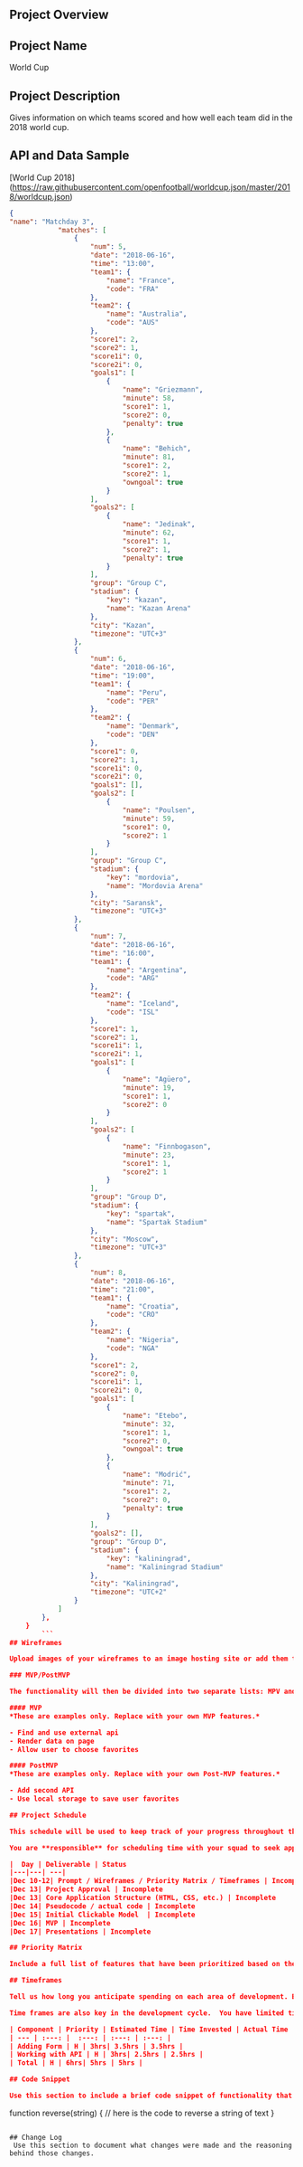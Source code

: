 ## Project Overview

## Project Name

World Cup

## Project Description

Gives information on which teams scored and how well each team did in the 2018 world cup.

## API and Data Sample
[World Cup 2018] (https://raw.githubusercontent.com/openfootball/worldcup.json/master/2018/worldcup.json)

```Json 
{
"name": "Matchday 3",
            "matches": [
                {
                    "num": 5,
                    "date": "2018-06-16",
                    "time": "13:00",
                    "team1": {
                        "name": "France",
                        "code": "FRA"
                    },
                    "team2": {
                        "name": "Australia",
                        "code": "AUS"
                    },
                    "score1": 2,
                    "score2": 1,
                    "score1i": 0,
                    "score2i": 0,
                    "goals1": [
                        {
                            "name": "Griezmann",
                            "minute": 58,
                            "score1": 1,
                            "score2": 0,
                            "penalty": true
                        },
                        {
                            "name": "Behich",
                            "minute": 81,
                            "score1": 2,
                            "score2": 1,
                            "owngoal": true
                        }
                    ],
                    "goals2": [
                        {
                            "name": "Jedinak",
                            "minute": 62,
                            "score1": 1,
                            "score2": 1,
                            "penalty": true
                        }
                    ],
                    "group": "Group C",
                    "stadium": {
                        "key": "kazan",
                        "name": "Kazan Arena"
                    },
                    "city": "Kazan",
                    "timezone": "UTC+3"
                },
                {
                    "num": 6,
                    "date": "2018-06-16",
                    "time": "19:00",
                    "team1": {
                        "name": "Peru",
                        "code": "PER"
                    },
                    "team2": {
                        "name": "Denmark",
                        "code": "DEN"
                    },
                    "score1": 0,
                    "score2": 1,
                    "score1i": 0,
                    "score2i": 0,
                    "goals1": [],
                    "goals2": [
                        {
                            "name": "Poulsen",
                            "minute": 59,
                            "score1": 0,
                            "score2": 1
                        }
                    ],
                    "group": "Group C",
                    "stadium": {
                        "key": "mordovia",
                        "name": "Mordovia Arena"
                    },
                    "city": "Saransk",
                    "timezone": "UTC+3"
                },
                {
                    "num": 7,
                    "date": "2018-06-16",
                    "time": "16:00",
                    "team1": {
                        "name": "Argentina",
                        "code": "ARG"
                    },
                    "team2": {
                        "name": "Iceland",
                        "code": "ISL"
                    },
                    "score1": 1,
                    "score2": 1,
                    "score1i": 1,
                    "score2i": 1,
                    "goals1": [
                        {
                            "name": "Agüero",
                            "minute": 19,
                            "score1": 1,
                            "score2": 0
                        }
                    ],
                    "goals2": [
                        {
                            "name": "Finnbogason",
                            "minute": 23,
                            "score1": 1,
                            "score2": 1
                        }
                    ],
                    "group": "Group D",
                    "stadium": {
                        "key": "spartak",
                        "name": "Spartak Stadium"
                    },
                    "city": "Moscow",
                    "timezone": "UTC+3"
                },
                {
                    "num": 8,
                    "date": "2018-06-16",
                    "time": "21:00",
                    "team1": {
                        "name": "Croatia",
                        "code": "CRO"
                    },
                    "team2": {
                        "name": "Nigeria",
                        "code": "NGA"
                    },
                    "score1": 2,
                    "score2": 0,
                    "score1i": 1,
                    "score2i": 0,
                    "goals1": [
                        {
                            "name": "Etebo",
                            "minute": 32,
                            "score1": 1,
                            "score2": 0,
                            "owngoal": true
                        },
                        {
                            "name": "Modrić",
                            "minute": 71,
                            "score1": 2,
                            "score2": 0,
                            "penalty": true
                        }
                    ],
                    "goals2": [],
                    "group": "Group D",
                    "stadium": {
                        "key": "kaliningrad",
                        "name": "Kaliningrad Stadium"
                    },
                    "city": "Kaliningrad",
                    "timezone": "UTC+2"
                }
            ]
        },
	}
        ```
## Wireframes

Upload images of your wireframes to an image hosting site or add them to an assets folder in your repo and link them here with a description of each specific wireframe.

### MVP/PostMVP

The functionality will then be divided into two separate lists: MPV and PostMVP.  Carefully decided what is placed into your MVP as the client will expect this functionality to be implemented upon project completion.  

#### MVP 
*These are examples only. Replace with your own MVP features.*

- Find and use external api 
- Render data on page 
- Allow user to choose favorites 

#### PostMVP  
*These are examples only. Replace with your own Post-MVP features.*

- Add second API
- Use local storage to save user favorites

## Project Schedule

This schedule will be used to keep track of your progress throughout the week and align with our expectations.  

You are **responsible** for scheduling time with your squad to seek approval for each deliverable by the end of the corresponding day, excluding `Saturday` and `Sunday`.

|  Day | Deliverable | Status
|---|---| ---|
|Dec 10-12| Prompt / Wireframes / Priority Matrix / Timeframes | Incomplete
|Dec 13| Project Approval | Incomplete
|Dec 13| Core Application Structure (HTML, CSS, etc.) | Incomplete
|Dec 14| Pseudocode / actual code | Incomplete
|Dec 15| Initial Clickable Model  | Incomplete
|Dec 16| MVP | Incomplete
|Dec 17| Presentations | Incomplete

## Priority Matrix

Include a full list of features that have been prioritized based on the `Time and Importance` Matrix.  Link this image in a similar manner to your wireframes

## Timeframes

Tell us how long you anticipate spending on each area of development. Be sure to consider how many hours a day you plan to be coding and how many days you have available until presentation day.

Time frames are also key in the development cycle.  You have limited time to code all phases of the game.  Your estimates can then be used to evalute game possibilities based on time needed and the actual time you have before game must be submitted. It's always best to pad the time by a few hours so that you account for the unknown so add and additional hour or two to each component to play it safe. Throughout your project, keep track of your Time Invested and Actual Time and update your README regularly.

| Component | Priority | Estimated Time | Time Invested | Actual Time |
| --- | :---: |  :---: | :---: | :---: |
| Adding Form | H | 3hrs| 3.5hrs | 3.5hrs |
| Working with API | H | 3hrs| 2.5hrs | 2.5hrs |
| Total | H | 6hrs| 5hrs | 5hrs |

## Code Snippet

Use this section to include a brief code snippet of functionality that you are proud of and a brief description.  

```
function reverse(string) {
	// here is the code to reverse a string of text
}
```

## Change Log
 Use this section to document what changes were made and the reasoning behind those changes.  
